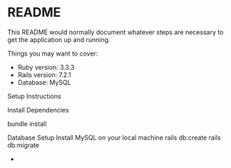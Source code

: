 # README

This README would normally document whatever steps are necessary to get the
application up and running.

Things you may want to cover:

* Ruby version: 3.3.3
* Rails version: 7.2.1
* Database: MySQL
 
Setup Instructions

 Install Dependencies

  bundle install

 Database Setup
  Install MySQL on your local machine
  rails db:create
  rails db:migrate

* 

